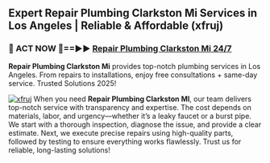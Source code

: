 ## Expert Repair Plumbing Clarkston Mi Services in Los Angeles | Reliable & Affordable (xfruj)  

<h3>🚿 ACT NOW 🌟==►► <a href="https://tinyurl.com/2ne6vx2x" rel="nofollow">Repair Plumbing Clarkston Mi 24/7</a></h3>

**Repair Plumbing Clarkston Mi** provides top-notch plumbing services in Los Angeles. From repairs to installations, enjoy free consultations + same-day service. Trusted Solutions 2025!

[![xfruj](https://i.imgur.com/4PFF4AK.jpeg)](https://tinyurl.com/2ne6vx2x)
When you need **Repair Plumbing Clarkston MI**, our team delivers top-notch service with transparency and expertise. The cost depends on materials, labor, and urgency—whether it’s a leaky faucet or a burst pipe. We start with a thorough inspection, diagnose the issue, and provide a clear estimate. Next, we execute precise repairs using high-quality parts, followed by testing to ensure everything works flawlessly. Trust us for reliable, long-lasting solutions!